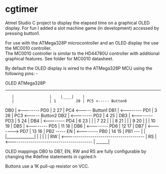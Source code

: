 # cgtimer

Atmel Studio C project to display the elapsed time on a graphical OLED display.
For fun I added a slot machine game (in development) accessed by pressing button1.


For use with the ATMega328P microcontroller and an OLED display the use the MC0010 controller.  
The MC0010 controller is similar to the HD44780U controller with additional graphical features. 
See folder for MC0010 datasheet.

By default the OLED display is wired to the ATMega328P MCU using the following pins: -


  OLED                     ATMega328P
 ______                  ____      ____
       |                |    |____|    |
       |                | 1         28 | PC5 <----- Button0 
   DB0 | <--------  PD0 | 2         27 | PC4 <----- Button1
   DB1 | <--------  PD1 | 3         26 | PC3 <----- Button2
   DB2 | <--------  PD2 | 4         25 |
   DB3 | <--------  PD3 | 5         24 |
   DB4 | <--------  PD4 | 6         23 |
       |                | 7         22 |
       |                | 8         21 |
       |                | 9         20 |
       |                | 10        19 |
   DB5 | <--------  PD5 | 11        18 |
   DB6 | <--------  PD6 | 12        17 |
   DB7 | <------->  PD7 | 13        16 | PB2  -----
   EN  | <--------  PB0 | 14        15 | PB1  ---  |
       |                |______________|         | |
       |                                         | |
   RW  | <---------------------------------------  |
   RS  | <----------------------------------------- 
       |
 ______|
 
 
 OLED mappings DB0 to DB7, EN, RW and RS are fully configurable by changing the #define statements in cgoled.h
 
 Buttons use a 1K pull-up resistor on VCC.
 